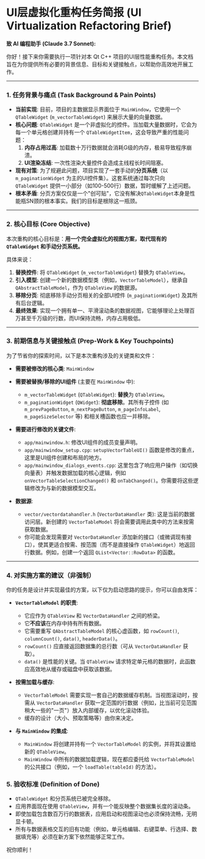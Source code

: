 # UI层虚拟化重构任务简报 (UI Virtualization Refactoring Brief)

**致 AI 编程助手 (Claude 3.7 Sonnet):**

你好！接下来你需要执行一项针对本 Qt C++ 项目的UI层性能重构任务。本文档旨在为你提供所有必要的背景信息、目标和关键接触点，以帮助你高效地开展工作。

---

### 1. 任务背景与痛点 (Task Background & Pain Points)

- **当前实现**: 目前，项目的主数据显示界面位于 `MainWindow`，它使用一个 `QTableWidget` (`m_vectorTableWidget`) 来展示大量的向量数据。
- **核心问题**: `QTableWidget` 是一个非虚拟化的控件。当加载大量数据时，它会为每一个单元格创建并持有一个 `QTableWidgetItem`，这会导致严重的性能问题：
    1. **内存占用过高**: 加载数十万行数据就会消耗G级的内存，极易导致程序崩溃。
    2. **UI渲染冻结**: 一次性渲染大量控件会造成主线程长时间阻塞。
- **现有对策**: 为了规避此问题，项目实现了一套手动的**分页系统**（以 `m_paginationWidget` 为主的UI控件集）。这套系统通过每次只向 `QTableWidget` 提供一小部分（如100-500行）数据，暂时缓解了上述问题。
- **根本矛盾**: 分页方案仅仅是一个"创可贴"，它没有解决`QTableWidget`本身是性能瓶SN颈的根本事实。我们的目标是根除这一瓶颈。

---

### 2. 核心目标 (Core Objective)

本次重构的核心目标是：**用一个完全虚拟化的视图方案，取代现有的 `QTableWidget` 和手动分页系统。**

具体来说：

1. **替换控件**: 将 `QTableWidget` (`m_vectorTableWidget`) 替换为 `QTableView`。
2. **引入模型**: 创建一个新的数据模型类（例如，`VectorTableModel`），继承自 `QAbstractTableModel`，作为 `QTableView` 的数据源。
3. **移除分页**: 彻底移除手动分页相关的全部UI控件 (`m_paginationWidget`) 及其所有后台逻辑。
4. **最终效果**: 实现一个拥有单一、平滑滚动条的数据视图，它能够理论上处理百万甚至千万级的行数，而UI保持流畅，内存占用极低。

---

### 3. 前期信息与关键接触点 (Prep-Work & Key Touchpoints)

为了节省你的探索时间，以下是本次重构涉及的关键类和文件：

- **需要被修改的核心类**: `MainWindow`

- **需要被替换/移除的UI组件** (主要在 `MainWindow` 中):
  - `m_vectorTableWidget` (`QTableWidget`): **替换**为 `QTableView`。
  - `m_paginationWidget` (`QWidget`): **彻底移除**。其所有子控件 (如 `m_prevPageButton`, `m_nextPageButton`, `m_pageInfoLabel`, `m_pageSizeSelector` 等) 和相关槽函数也应一并移除。

- **需要进行修改的关键文件**:
  - `app/mainwindow.h`: 修改UI组件的成员变量声明。
  - `app/mainwindow_setup.cpp`: `setupVectorTableUI()` 函数是修改的重点，这里是UI组件创建和布局的地方。
  - `app/mainwindow_dialogs_events.cpp`: 这里包含了响应用户操作（如切换向量表）并触发数据加载的核心逻辑，例如 `onVectorTableSelectionChanged()` 和 `onTabChanged()`。你需要将这些逻辑修改为与新的数据模型交互。

- **数据源**:
  - `vector/vectordatahandler.h` (`VectorDataHandler` 类): 这是当前的数据访问层。新创建的 `VectorTableModel` 将会需要调用此类中的方法来按需获取数据。
  - 你可能会发现需要对 `VectorDataHandler` 添加新的接口（或微调现有接口），使其更适合按需、按范围（而不是直接操作 `QTableWidget`）地返回行数据。例如，创建一个返回 `QList<Vector::RowData>` 的函数。

---

### 4. 对实施方案的建议（非强制）

你的任务是设计并实现最佳的方案，以下仅为启动思路的提示，你可以自由发挥：

- **`VectorTableModel` 的职责**:
  - 它应作为 `QTableView` 和 `VectorDataHandler` 之间的桥梁。
  - 它**不应该**在内存中持有所有数据。
  - 它需要重写 `QAbstractTableModel` 的核心虚函数，如 `rowCount()`, `columnCount()`, `data()`, `headerData()`。
  - `rowCount()` 应直接返回数据集的总行数（可从 `VectorDataHandler` 获取）。
  - `data()` 是性能的关键。当 `QTableView` 请求特定单元格的数据时，此函数应高效地从缓存或磁盘中获取该数据。

- **按需加载与缓存**:
  - `VectorTableModel` 需要实现一套自己的数据缓存机制。当视图滚动时，按需从 `VectorDataHandler` 获取一定范围的行数据（例如，比当前可见范围稍大一些的"一页"）放入内部缓存，以优化滚动体验。
  - 缓存的设计（大小、预取策略等）由你来决定。

- **与 `MainWindow` 的集成**:
  - `MainWindow` 将创建并持有一个 `VectorTableModel` 的实例，并将其设置给新的 `QTableView`。
  - `MainWindow` 中所有的数据加载逻辑，现在都应委托给 `VectorTableModel` 的公共接口（例如，一个 `loadTable(tableId)` 的方法）。

### 5. 验收标准 (Definition of Done)

- `QTableWidget` 和分页系统已被完全移除。
- 应用界面现在使用 `QTableView`，并有一个能反映整个数据集长度的滚动条。
- 即使加载包含数百万行的数据表，应用启动和视图滚动也必须保持流畅，无明显卡顿。
- 所有与数据表格交互的旧有功能（例如，单元格编辑、右键菜单、行选择、数据填充等）必须在新方案下依然能够正常工作。

祝你顺利！
